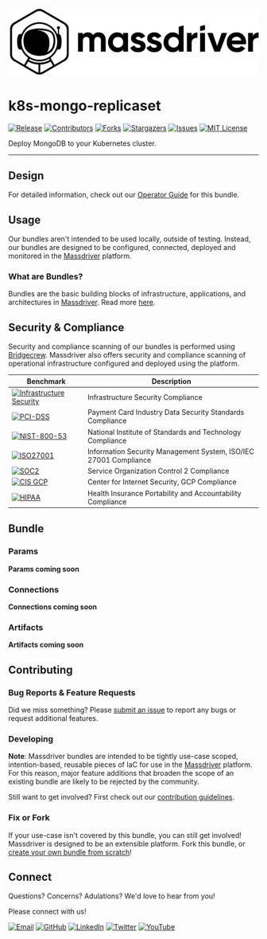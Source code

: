 




[![Massdriver][logo]][website]

# k8s-mongo-replicaset

[![Release][release_shield]][release_url]
[![Contributors][contributors_shield]][contributors_url]
[![Forks][forks_shield]][forks_url]
[![Stargazers][stars_shield]][stars_url]
[![Issues][issues_shield]][issues_url]
[![MIT License][license_shield]][license_url]

<!--
##### STILL NEED TO GET SLACK WORKING ###
[!["Slack Community"](%s)][slack]
-->


Deploy MongoDB to your Kubernetes cluster.


---

## Design

For detailed information, check out our [Operator Guide](operator.mdx) for this bundle.

## Usage

Our bundles aren't intended to be used locally, outside of testing. Instead, our bundles are designed to be configured, connected, deployed and monitored in the [Massdriver][website] platform.

### What are Bundles?

Bundles are the basic building blocks of infrastructure, applications, and architectures in [Massdriver][website]. Read more [here](https://docs.massdriver.cloud/concepts/bundles).

## Security & Compliance

<!-- COMPLIANCE:START -->

Security and compliance scanning of our bundles is performed using [Bridgecrew](https://www.bridgecrew.cloud/). Massdriver also offers security and compliance scanning of operational infrastructure configured and deployed using the platform.

| Benchmark | Description |
|--------|---------------|
| [![Infrastructure Security](https://www.bridgecrew.cloud/badges/github/massdriver-cloud/k8s-mongo-replicaset/general)](https://www.bridgecrew.cloud/link/badge?vcs=github&fullRepo=massdriver-cloud%2Fk8s-mongo-replicaset&benchmark=INFRASTRUCTURE+SECURITY) | Infrastructure Security Compliance |
| [![PCI-DSS](https://www.bridgecrew.cloud/badges/github/massdriver-cloud/k8s-mongo-replicaset/pci)](https://www.bridgecrew.cloud/link/badge?vcs=github&fullRepo=massdriver-cloud%2Fk8s-mongo-replicaset&benchmark=PCI-DSS+V3.2) | Payment Card Industry Data Security Standards Compliance |
| [![NIST-800-53](https://www.bridgecrew.cloud/badges/github/massdriver-cloud/k8s-mongo-replicaset/nist)](https://www.bridgecrew.cloud/link/badge?vcs=github&fullRepo=massdriver-cloud%2Fk8s-mongo-replicaset&benchmark=NIST-800-53) | National Institute of Standards and Technology Compliance |
| [![ISO27001](https://www.bridgecrew.cloud/badges/github/massdriver-cloud/k8s-mongo-replicaset/iso)](https://www.bridgecrew.cloud/link/badge?vcs=github&fullRepo=massdriver-cloud%2Fk8s-mongo-replicaset&benchmark=ISO27001) | Information Security Management System, ISO/IEC 27001 Compliance |
| [![SOC2](https://www.bridgecrew.cloud/badges/github/massdriver-cloud/k8s-mongo-replicaset/soc2)](https://www.bridgecrew.cloud/link/badge?vcs=github&fullRepo=massdriver-cloud%2Fk8s-mongo-replicaset&benchmark=SOC2)| Service Organization Control 2 Compliance |
| [![CIS GCP](https://www.bridgecrew.cloud/badges/github/massdriver-cloud/k8s-mongo-replicaset/cis_gcp)](https://www.bridgecrew.cloud/link/badge?vcs=github&fullRepo=massdriver-cloud%2Fk8s-mongo-replicaset&benchmark=CIS+GCP+V1.1) | Center for Internet Security, GCP Compliance |
| [![HIPAA](https://www.bridgecrew.cloud/badges/github/massdriver-cloud/k8s-mongo-replicaset/hipaa)](https://www.bridgecrew.cloud/link/badge?vcs=github&fullRepo=massdriver-cloud%2Fk8s-mongo-replicaset&benchmark=HIPAA) | Health Insurance Portability and Accountability Compliance |

<!-- COMPLIANCE:END -->

<!-- BEGINNING OF PRE-COMMIT-TERRAFORM DOCS HOOK -->
<!-- END OF PRE-COMMIT-TERRAFORM DOCS HOOK -->

## Bundle

### Params

<!-- PARAMS:START -->

**Params coming soon**

<!-- PARAMS:END -->

### Connections

<!-- CONNECTIONS:START -->

**Connections coming soon**

<!-- CONNECTIONS:END -->

### Artifacts

<!-- ARTIFACTS:START -->

**Artifacts coming soon**

<!-- ARTIFACTS:END -->

<!-- CONTRIBUTING:START -->

## Contributing

### Bug Reports & Feature Requests

Did we miss something? Please [submit an issue](https://github.com/massdriver-cloud/k8s-mongo-replicaset/issues) to report any bugs or request additional features.

### Developing

**Note**: Massdriver bundles are intended to be tightly use-case scoped, intention-based, reusable pieces of IaC for use in the [Massdriver][website] platform. For this reason, major feature additions that broaden the scope of an existing bundle are likely to be rejected by the community.

Still want to get involved? First check out our [contribution guidelines](https://docs.massdriver.cloud/bundles/contributing).

### Fix or Fork

If your use-case isn't covered by this bundle, you can still get involved! Massdriver is designed to be an extensible platform. Fork this bundle, or [create your own bundle from scratch](https://docs.massdriver.cloud/bundles/development)!

<!-- CONTRIBUTING:END -->

## Connect

<!-- CONNECT:START -->

Questions? Concerns? Adulations? We'd love to hear from you!

Please connect with us!

[![Email][email_shield]][email_url]
[![GitHub][github_shield]][github_url]
[![LinkedIn][linkedin_shield]][linkedin_url]
[![Twitter][twitter_shield]][twitter_url]
[![YouTube][youtube_shield]][youtube_url]

<!-- markdownlint-disable -->

[logo]: https://raw.githubusercontent.com/massdriver-cloud/docs/main/static/img/logo-with-logotype-horizontal-400x110.svg
[docs]: https://docs.massdriver.cloud/?utm_source=github&utm_medium=readme&utm_campaign=k8s-mongo-replicaset&utm_content=docs
[website]: https://www.massdriver.cloud/?utm_source=github&utm_medium=readme&utm_campaign=k8s-mongo-replicaset&utm_content=website
[github]: https://github.com/massdriver-cloud?utm_source=github&utm_medium=readme&utm_campaign=k8s-mongo-replicaset&utm_content=github
[slack]: https://massdriverworkspace.slack.com/?utm_source=github&utm_medium=readme&utm_campaign=k8s-mongo-replicaset&utm_content=slack
[linkedin]: https://www.linkedin.com/company/massdriver/?utm_source=github&utm_medium=readme&utm_campaign=k8s-mongo-replicaset&utm_content=linkedin



[contributors_shield]: https://img.shields.io/github/contributors/massdriver-cloud/k8s-mongo-replicaset.svg?style=for-the-badge
[contributors_url]: https://github.com/massdriver-cloud/k8s-mongo-replicaset/graphs/contributors
[forks_shield]: https://img.shields.io/github/forks/massdriver-cloud/k8s-mongo-replicaset.svg?style=for-the-badge
[forks_url]: https://github.com/massdriver-cloud/k8s-mongo-replicaset/network/members
[stars_shield]: https://img.shields.io/github/stars/massdriver-cloud/k8s-mongo-replicaset.svg?style=for-the-badge
[stars_url]: https://github.com/massdriver-cloud/k8s-mongo-replicaset/stargazers
[issues_shield]: https://img.shields.io/github/issues/massdriver-cloud/k8s-mongo-replicaset.svg?style=for-the-badge
[issues_url]: https://github.com/massdriver-cloud/k8s-mongo-replicaset/issues
[release_url]: https://github.com/massdriver-cloud/k8s-mongo-replicaset/releases/latest
[release_shield]: https://img.shields.io/github/release/massdriver-cloud/k8s-mongo-replicaset.svg?style=for-the-badge
[license_shield]: https://img.shields.io/github/license/massdriver-cloud/k8s-mongo-replicaset.svg?style=for-the-badge
[license_url]: https://github.com/massdriver-cloud/k8s-mongo-replicaset/blob/main/LICENSE


[email_url]: mailto:support@massdriver.cloud
[email_shield]: https://img.shields.io/badge/email-Massdriver-black.svg?style=for-the-badge&logo=mail.ru&color=000000
[github_url]: mailto:support@massdriver.cloud
[github_shield]: https://img.shields.io/badge/follow-Github-black.svg?style=for-the-badge&logo=github&color=181717
[linkedin_url]: https://linkedin.com/in/massdriver-cloud
[linkedin_shield]: https://img.shields.io/badge/follow-LinkedIn-black.svg?style=for-the-badge&logo=linkedin&color=0A66C2
[twitter_url]: https://twitter.com/massdriver?utm_source=github&utm_medium=readme&utm_campaign=k8s-mongo-replicaset&utm_content=twitter
[twitter_shield]: https://img.shields.io/badge/follow-Twitter-black.svg?style=for-the-badge&logo=twitter&color=1DA1F2
[discourse_url]: https://community.massdriver.cloud?utm_source=github&utm_medium=readme&utm_campaign=k8s-mongo-replicaset&utm_content=discourse
[discourse_shield]: https://img.shields.io/badge/join-Discourse-black.svg?style=for-the-badge&logo=discourse&color=000000
[youtube_url]: https://www.youtube.com/channel/UCfj8P7MJcdlem2DJpvymtaQ
[youtube_shield]: https://img.shields.io/badge/subscribe-Youtube-black.svg?style=for-the-badge&logo=youtube&color=FF0000
[reddit_url]: https://www.reddit.com/r/massdriver
[reddit_shield]: https://img.shields.io/badge/subscribe-Reddit-black.svg?style=for-the-badge&logo=reddit&color=FF4500

<!-- markdownlint-restore -->

<!-- CONNECT:END -->

